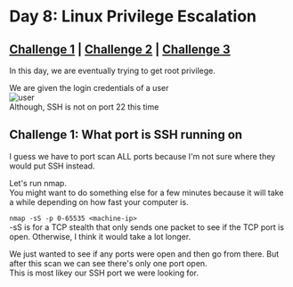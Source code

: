 # Day 8: Linux Privilege Escalation

## [Challenge 1](#challenge-1-what-port-is-ssh-running-on) | [Challenge 2](#challenge-2-decoding-the-cookie-and-finding-the-fixed-value) | [Challenge 3](#challenge-3-finding-mcinventorys-christmas-request)

In this day, we are eventually trying to get root privilege.

We are given the login credentials of a user\
![user](https://i.imgur.com/5dDYhhE.png)\
Although, SSH is not on port 22 this time

## Challenge 1: What port is SSH running on

I guess we have to port scan ALL ports because I'm not sure where they would put SSH instead.

Let's run nmap.\
You might want to do something else for a few minutes because it will take a while depending on how fast your computer is.

`nmap -sS -p 0-65535 <machine-ip>`\
-sS is for a TCP stealth that only sends one packet to see if the TCP port is open. Otherwise, I think it would take a lot longer.

We just wanted to see if any ports were open and then go from there. But after this scan we can see there's only one port open.\
This is most likey our SSH port we were looking for.
